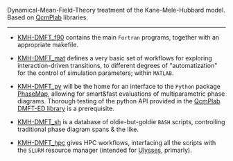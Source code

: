 Dynamical-Mean-Field-Theory treatment of the Kane-Mele-Hubbard model.
Based on [QcmPlab](https://github.com/QcmPlab) libraries.

--------

- [KMH-DMFT_f90](./KMH-DMFT_f90) contains the main `Fortran` programs, together with an appropriate makefile.

- [KMH-DMFT_mat](./KMH-DMFT_mat) defines a very basic set of workflows for exploring interaction-driven transitions, to different degrees of "automatization" for the control of simulation parameters; within `MATLAB`.

- [KMH-DMFT_py](./KMH-DMFT_py) will be the home for an interface to the `Python` package [PhaseMap](https://github.com/greschd/PhaseMap), allowing for smart&fast evaluations of multiparametric phase diagrams. Thorough testing of the python API provided in the [QcmPlab DMFT-ED library](https://github.com/QcmPlab/LIB_DMFT_ED) is a prerequisite.

- [KMH-DMFT_sh](./KMH-DMFT_sh) is a database of oldie-but-goldie `BASH` scripts, controlling traditional phase diagram spans & the like.

- [KMH-DMFT_hpc](./KMH-DMFT_hpc) gives HPC workflows, interfacing all the scripts with the `SLURM` resource manager (intended for [Ulysses](https://www.itcs.sissa.it/services/computing/hpc), primarly).

